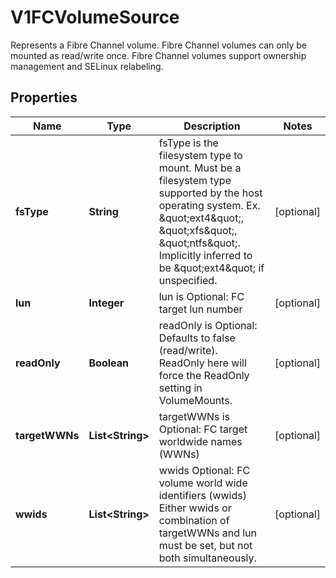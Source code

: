 

# V1FCVolumeSource

Represents a Fibre Channel volume. Fibre Channel volumes can only be mounted as read/write once. Fibre Channel volumes support ownership management and SELinux relabeling.

## Properties

| Name | Type | Description | Notes |
|------------ | ------------- | ------------- | -------------|
|**fsType** | **String** | fsType is the filesystem type to mount. Must be a filesystem type supported by the host operating system. Ex. \&quot;ext4\&quot;, \&quot;xfs\&quot;, \&quot;ntfs\&quot;. Implicitly inferred to be \&quot;ext4\&quot; if unspecified. |  [optional] |
|**lun** | **Integer** | lun is Optional: FC target lun number |  [optional] |
|**readOnly** | **Boolean** | readOnly is Optional: Defaults to false (read/write). ReadOnly here will force the ReadOnly setting in VolumeMounts. |  [optional] |
|**targetWWNs** | **List&lt;String&gt;** | targetWWNs is Optional: FC target worldwide names (WWNs) |  [optional] |
|**wwids** | **List&lt;String&gt;** | wwids Optional: FC volume world wide identifiers (wwids) Either wwids or combination of targetWWNs and lun must be set, but not both simultaneously. |  [optional] |



